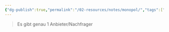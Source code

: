 ```yaml
---
{"dg-publish":true,"permalink":"/02-resources/notes/monopol/","tags":["BWL"],"noteIcon":"","updated":"2025-03-17T09:42:08.571+01:00"}
---
```


>Es gibt genau 1 Anbieter/Nachfrager